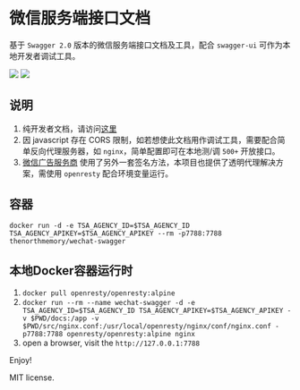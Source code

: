 # 微信服务端接口文档

基于 `Swagger 2.0` 版本的微信服务端接口文档及工具，配合 `swagger-ui` 可作为本地开发者调试工具。


[![](https://img.shields.io/docker/cloud/automated/thenorthmemory/wechat-swagger.svg)](https://hub.docker.com/r/thenorthmemory/wechat-swagger)
[![](https://img.shields.io/docker/pulls/thenorthmemory/wechat-swagger.svg)](https://hub.docker.com/r/thenorthmemory/wechat-swagger)

## 说明

1. 纯开发者文档，请访问[这里](https://thenorthmemory.github.io/wechat-swagger)
2. 因 javascript 存在 CORS 限制，如若想使此文档用作调试工具，需要配合简单反向代理服务器，如 `nginx`，简单配置即可在本地测/调 `500+` 开放接口。
3. [微信广告服务商](https://wximg.qq.com/wxp/pdftool/get.html?id=HJ2uqGgXW) 使用了另外一套签名方法，本项目也提供了透明代理解决方案，需使用 `openresty` 配合环境变量运行。

## 容器

`docker run -d -e TSA_AGENCY_ID=$TSA_AGENCY_ID TSA_AGENCY_APIKEY=$TSA_AGENCY_APIKEY --rm -p7788:7788 thenorthmemory/wechat-swagger`

## 本地Docker容器运行时

1. `docker pull openresty/openresty:alpine`
2. `docker run --rm --name wechat-swagger -d -e TSA_AGENCY_ID=$TSA_AGENCY_ID TSA_AGENCY_APIKEY=$TSA_AGENCY_APIKEY -v $PWD/docs:/app -v $PWD/src/nginx.conf:/usr/local/openresty/nginx/conf/nginx.conf -p7788:7788 openresty/openresty:alpine nginx`
3. open a browser, visit the `http://127.0.0.1:7788`

Enjoy!

MIT license.
